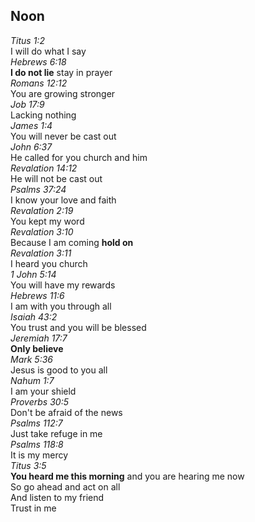 ## Noon
_Titus 1:2_  
I will do what I say  
_Hebrews 6:18_  
**I do not lie** stay in prayer  
_Romans 12:12_  
You are growing stronger  
_Job 17:9_  
Lacking nothing  
_James 1:4_  
You will never be cast out  
_John 6:37_  
He called for you church and him  
_Revalation 14:12_  
He will not be cast out  
_Psalms 37:24_  
I know your love and faith  
_Revalation 2:19_  
You kept my word  
_Revalation 3:10_  
Because I am coming **hold on**  
_Revalation 3:11_  
I heard you church  
_1 John 5:14_  
You will have my rewards  
_Hebrews 11:6_  
I am with you through all  
_Isaiah 43:2_  
You trust and you will be blessed  
_Jeremiah 17:7_  
**Only believe**  
_Mark 5:36_  
Jesus is good to you all  
_Nahum 1:7_  
I am your shield  
_Proverbs 30:5_  
Don't be afraid of the news  
_Psalms 112:7_  
Just take refuge in me  
_Psalms 118:8_  
It is my mercy  
_Titus 3:5_  
**You heard me this morning** and you are hearing me now  
So go ahead and act on all  
And listen to my friend  
Trust in me  
